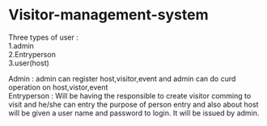 # Visitor-management-system

Three types of user :<br/>
1.admin<br/>
2.Entryperson<br/>
3.user(host)<br/>

Admin : admin can register host,visitor,event and admin can do curd operation on host,vistor,event<br/>
Entryperson : Will be having the responsible to create visitor comming to visit and he/she can entry the purpose of person entry and also about host will be given a user name and password to login. It will be issued by admin.<br/>


